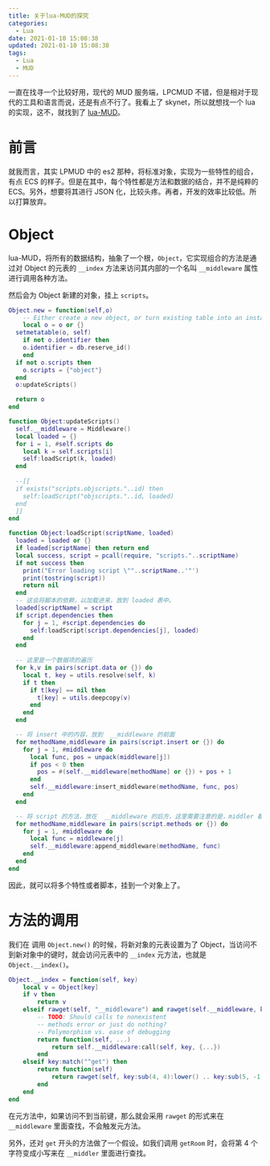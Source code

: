 ```yaml
---
title: 关于lua-MUD的探究
categories:
  - Lua
date: 2021-01-10 15:08:38
updated: 2021-01-10 15:08:38
tags: 
  - Lua
  - MUD
---
```


一直在找寻一个比较好用，现代的 MUD 服务端，LPCMUD 不错，但是相对于现代的工具和语言而说，还是有点不行了。我看上了 skynet，所以就想找一个 lua 的实现，这不，就找到了 [lua-MUD](https://github.com/DeltaF1/Lua-MUD.git)。
<!--more-->

# 前言

就我而言，其实 LPMUD 中的 es2 那种，将标准对象，实现为一些特性的组合，有点  ECS 的样子。但是在其中，每个特性都是方法和数据的结合，并不是纯粹的 ECS。另外，想要将其进行 JSON 化，比较头疼。再者，开发的效率比较低。所以打算放弃。

# Object

lua-MUD，将所有的数据结构，抽象了一个根，`Object`，它实现组合的方法是通过对 Object 的元表的 `__index` 方法来访问其内部的一个名叫 `__middleware` 属性进行调用各种方法。

然后会为 Object 新建的对象，挂上 `scripts`。

```lua
Object.new = function(self,o)
	-- Either create a new object, or turn existing table into an instance
	local o = o or {}
  setmetatable(o, self)	
	if not o.identifier then
    o.identifier = db.reserve_id() 
	end
  if not o.scripts then
    o.scripts = {"object"}
  end
  o:updateScripts()

  return o  
end
```

```lua
function Object:updateScripts()
  self.__middleware = Middleware()
  local loaded = {}
  for i = 1, #self.scripts do
    local k = self.scripts[i]
    self:loadScript(k, loaded)
  end
  
  --[[
  if exists("scripts.objscripts."..id) then
    self:loadScript("objscripts."..id, loaded)
  end
  ]]
end

function Object:loadScript(scriptName, loaded)
  loaded = loaded or {}
  if loaded[scriptName] then return end
  local success, script = pcall(require, "scripts."..scriptName)
  if not success then
	print("Error loading script \""..scriptName..'"')
	print(tostring(script))
	return nil
  end
  -- 这会将脚本的依赖，以加载进来，放到 loaded 表中。
  loaded[scriptName] = script 
  if script.dependencies then
    for j = 1, #script.dependencies do
      self:loadScript(script.dependencies[j], loaded)
    end
  end
  
  -- 这里是一个数据项的遍历
  for k,v in pairs(script.data or {}) do
    local t, key = utils.resolve(self, k)
    if t then
      if t[key] == nil then
        t[key] = utils.deepcopy(v)
      end
    end
  end

  -- 将 insert 中的内容，放到  __middleware 的前面
  for methodName,middleware in pairs(script.insert or {}) do
    for j = 1, #middleware do
      local func, pos = unpack(middleware[j])
      if pos < 0 then
        pos = #(self.__middleware[methodName] or {}) + pos + 1
      end
      self.__middleware:insert_middleware(methodName, func, pos)
    end
  end

  -- 将 script 的方法，放在  __middleware 的后方，这里需要注意的是，middler 都可能有多个方法，都会添加进去。
  for methodName,middleware in pairs(script.methods or {}) do
    for j = 1, #middleware do
      local func = middleware[j]
      self.__middleware:append_middleware(methodName, func)
    end
  end
end
```

因此，就可以将多个特性或者脚本，挂到一个对象上了。



# 方法的调用

我们在 调用  `Object.new()` 的时候，将新对象的元表设置为了 Object，当访问不到新对象中的键时，就会访问元表中的 `__index` 元方法，也就是 `Object.__index()`。

```lua
Object.__index = function(self, key)
    local v = Object[key]
    if v then
        return v
    elseif rawget(self, "__middleware") and rawget(self.__middleware, key) then
        -- TODO: Should calls to nonexistent
        -- methods error or just do nothing?
        -- Polymorphism vs. ease of debugging
        return function(self, ...)
            return self.__middleware:call(self, key, {...})
        end
    elseif key:match("^get") then
        return function(self)
            return rawget(self, key:sub(4, 4):lower() .. key:sub(5, -1))
        end
    end
end

```

在元方法中，如果访问不到当前键，那么就会采用  `rawget` 的形式来在 `__middleware` 里面查找，不会触发元方法。

另外，还对 `get` 开头的方法做了一个假设。如我们调用 `getRoom` 时，会将第 4 个字符变成小写来在 `__middler` 里面进行查找。

